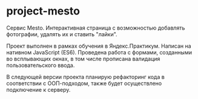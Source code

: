# project-mesto
Сервис Mesto. 
Интерактивная страница с возможностью добавлять фотографии, удалять их и ставить "лайки". 

Проект выполнен в рамках обучения в Яндекс.Практикум. Написан на нативном JavaScript (ES6). Проведена работа с формами, созданными во всплывающих окнах, в том числе прописана валидация пользовательского ввода.

В следующей версии проекта планирую рефакторинг кода в соответствии с ООП-подходом, также будет осуществлено подключение к серверу.
